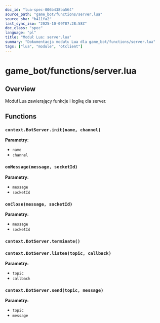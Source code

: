 ```yaml
---
doc_id: "lua-spec-006b438ba564"
source_path: "game_bot/functions/server.lua"
source_sha: "b411fa2"
last_sync_iso: "2025-10-09T07:28:58Z"
doc_class: "spec"
language: "pl"
title: "Moduł Lua: server.lua"
summary: "Dokumentacja modułu Lua dla game_bot/functions/server.lua"
tags: ["lua", "module", "otclient"]
---
```


# game_bot/functions/server.lua

## Overview

Moduł Lua zawierający funkcje i logikę dla server.

## Functions

### `context.BotServer.init(name, channel)`

**Parametry:**

- `name`
- `channel`

### `onMessage(message, socketId)`

**Parametry:**

- `message`
- `socketId`

### `onClose(message, socketId)`

**Parametry:**

- `message`
- `socketId`

### `context.BotServer.terminate()`

### `context.BotServer.listen(topic, callback)`

**Parametry:**

- `topic`
- `callback`

### `context.BotServer.send(topic, message)`

**Parametry:**

- `topic`
- `message`
